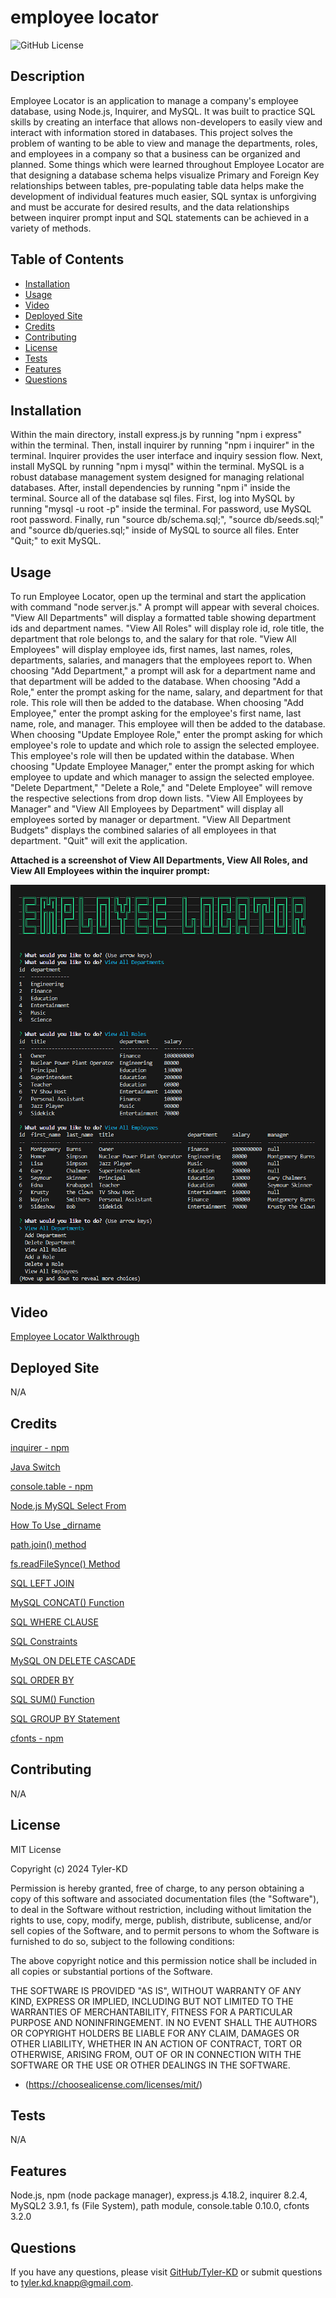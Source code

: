 # employee locator

![GitHub License](https://img.shields.io/badge/license-MIT-default.svg)

## Description

Employee Locator is an application to manage a company's employee database, using Node.js, Inquirer, and MySQL.  It was built to practice SQL skills by creating an interface that allows non-developers to easily view and interact with information stored in databases.  This project solves the problem of wanting to be able to view and manage the departments, roles, and employees in a company so that a business can be organized and planned.  Some things which were learned throughout Employee Locator are that designing a database schema helps visualize Primary and Foreign Key relationships between tables, pre-populating table data helps make the development of individual features much easier, SQL syntax is unforgiving and must be accurate for desired results, and the data relationships between inquirer prompt input and SQL statements can be achieved in a variety of methods.

## Table of Contents

* [Installation](#installation)
* [Usage](#usage)
* [Video](#video)
* [Deployed Site](#deployed-site)
* [Credits](#credits)
* [Contributing](#contributing)
* [License](#license)
* [Tests](#tests)
* [Features](#features)
* [Questions](#questions)

## Installation

Within the main directory, install express.js by running "npm i express" within the terminal.  Then, install inquirer by running "npm i inquirer" in the terminal.  Inquirer provides the user interface and inquiry session flow.  Next, install MySQL by running "npm i mysql" within the terminal.  MySQL is a robust database management system designed for managing relational databases.  After, install dependencies by running "npm i" inside the terminal.  Source all of the database sql files.  First, log into MySQL by running "mysql -u root -p" inside the terminal.  For password, use MySQL root password.  Finally, run "source db/schema.sql;", "source db/seeds.sql;" and "source db/queries.sql;" inside of MySQL to source all files.  Enter "Quit;" to exit MySQL.

## Usage

To run Employee Locator, open up the terminal and start the application with command "node server.js."  A prompt will appear with several choices.  "View All Departments" will display a formatted table showing department ids and department names.  "View All Roles" will display role id, role title, the department that role belongs to, and the salary for that role.  "View All Employees" will display employee ids, first names, last names, roles, departments, salaries, and managers that the employees report to.  When choosing "Add Department," a prompt will ask for a department name and that department will be added to the database.  When choosing "Add a Role," enter the prompt asking for the name, salary, and department for that role.  This role will then be added to the database.  When choosing "Add Employee," enter the prompt asking for the employee's first name, last name, role, and manager.  This employee will then be added to the database.  When choosing "Update Employee Role," enter the prompt asking for which employee's role to update and which role to assign the selected employee.  This employee's role will then be updated within the database.  When choosing "Update Employee Manager," enter the prompt asking for which employee to update and which manager to assign the selected employee.  "Delete Department," "Delete a Role," and "Delete Employee" will remove the respective selections from drop down lists.  "View All Employees by Manager" and "View All Employees by Department" will display all employees sorted by manager or department.  "View All Department Budgets" displays the combined salaries of all employees in that department.  "Quit" will exit the application.

**Attached is a screenshot of View All Departments, View All Roles, and View All Employees within the inquirer prompt:**

![Inquirer Prompt Screenshot](./assets/images/Employee%20Locator%20screenshot.png)

## Video

[Employee Locator Walkthrough](https://drive.google.com/file/d/1STt6HhPyonwzMbFAUm-v0LzSc_9EEXBq/view?usp=drive_link)

## Deployed Site

N/A

## Credits

[inquirer - npm](https://www.npmjs.com/package/inquirer)

[Java Switch](https://www.w3schools.com/java/java_switch.asp)

[console.table - npm](https://www.npmjs.com/package/console.table)

[Node.js MySQL Select From](https://www.w3schools.com/nodejs/nodejs_mysql_select.asp)

[How To Use _dirname](https://www.digitalocean.com/community/tutorials/nodejs-how-to-use__dirname)

[path.join() method](https://www.geeksforgeeks.org/node-js-path-join-method/)

[fs.readFileSynce() Method](https://www.geeksforgeeks.org/node-js-fs-readfilesync-method/)

[SQL LEFT JOIN](https://www.w3schools.com/sql/sql_join_left.asp)

[MySQL CONCAT() Function](https://www.w3schools.com/sql/func_mysql_concat.asp)

[SQL WHERE CLAUSE](https://www.w3schools.com/SQl/sql_where.asp)

[SQL Constraints](https://www.w3schools.com/sql/sql_constraints.asp)

[MySQL ON DELETE CASCADE](https://www.geeksforgeeks.org/mysql-on-delete-cascade-constraint/)

[SQL ORDER BY](https://www.w3schools.com/sql/sql_ref_order_by.asp)

[SQL SUM() Function](https://www.w3schools.com/SQl/sql_sum.asp)

[SQL GROUP BY Statement](https://www.w3schools.com/sql/sql_groupby.asp)

[cfonts - npm](https://www.npmjs.com/package/cfonts)

## Contributing

N/A

## License

MIT License

Copyright (c) 2024 Tyler-KD

Permission is hereby granted, free of charge, to any person obtaining a copy
of this software and associated documentation files (the "Software"), to deal
in the Software without restriction, including without limitation the rights
to use, copy, modify, merge, publish, distribute, sublicense, and/or sell
copies of the Software, and to permit persons to whom the Software is
furnished to do so, subject to the following conditions:

The above copyright notice and this permission notice shall be included in all
copies or substantial portions of the Software.

THE SOFTWARE IS PROVIDED "AS IS", WITHOUT WARRANTY OF ANY KIND, EXPRESS OR
IMPLIED, INCLUDING BUT NOT LIMITED TO THE WARRANTIES OF MERCHANTABILITY,
FITNESS FOR A PARTICULAR PURPOSE AND NONINFRINGEMENT. IN NO EVENT SHALL THE
AUTHORS OR COPYRIGHT HOLDERS BE LIABLE FOR ANY CLAIM, DAMAGES OR OTHER
LIABILITY, WHETHER IN AN ACTION OF CONTRACT, TORT OR OTHERWISE, ARISING FROM,
OUT OF OR IN CONNECTION WITH THE SOFTWARE OR THE USE OR OTHER DEALINGS IN THE
SOFTWARE.

* (https://choosealicense.com/licenses/mit/)

## Tests

N/A

## Features

Node.js, npm (node package manager), express.js 4.18.2, inquirer 8.2.4, MySQL2 3.9.1, fs (File System), path module, console.table 0.10.0, cfonts 3.2.0

## Questions

If you have any questions, please visit [GitHub/Tyler-KD](https://github.com/Tyler-KD) or submit questions to tyler.kd.knapp@gmail.com.